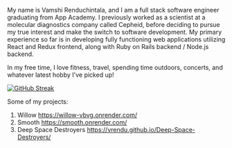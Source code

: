 

<!--
**Vrendu/Vrendu** is a ✨ _special_ ✨ repository because its `README.md` (this file) appears on your GitHub profile.

Here are some ideas to get you started:

- 🔭 I’m currently working on ...
- 🌱 I’m currently learning ...
- 👯 I’m looking to collaborate on ...
- 🤔 I’m looking for help with ...
- 💬 Ask me about ...
- 📫 How to reach me: ...
- 😄 Pronouns: ...
- ⚡ Fun fact: ...
-->
My name is Vamshi Renduchintala, and I am a full stack software engineer graduating from App Academy. I previously worked as a scientist at a molecular diagnostics company called Cepheid, before deciding to pursue my true interest and make the switch to software development. My primary experience so far is in developing fully functioning web applications utilizing React and Redux frontend, along with Ruby on Rails backend / Node.js backend. 

In my free time, I love fitness, travel, spending time outdoors, concerts, and whatever latest hobby I've picked up!

[![GitHub Streak](https://streak-stats.demolab.com?user=Vrendu&theme=tokyonight-duo&hide_border=true)](https://git.io/streak-stats)

Some of my projects: 

1) Willow https://willow-vbvg.onrender.com/
2) Smooth  https://smooth.onrender.com/
3) Deep Space Destroyers https://vrendu.github.io/Deep-Space-Destroyers/
